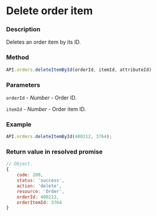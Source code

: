 # Delete order item

### Description

Deletes an order item by its ID.

### Method

```js
API.orders.deleteItemById(orderId, itemId, attributeId)
```

### Parameters

`orderId` - *Number* - Order ID.

`itemId` - *Number* - Order item ID.


### Example

```js
API.orders.deleteItemById(400212, 3764);
```

### Return value in resolved promise

```js
// Object.
{
	code: 200,
	status: 'success',
	action: 'delete',
	resource: 'Order',
	orderId: 400212,
	orderItemId: 3764
}
```
